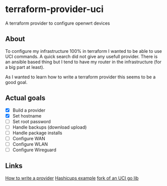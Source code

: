 # terraform-provider-uci
A terraform provider to configure openwrt devices


## About
To configure my infrastructure 100% in terraform I wanted to be able to use UCI commands.
A quick search did not give any usefull provider. There is an ansible based thing but I tend to have my router in the infrastructure (for a big part at least).

As I wanted to learn how to write a terraform provider this seems to be a good goal.

## Actual goals

- [x] Build a provider
- [x] Set hostname
- [ ] Set root password
- [ ] Handle backups (download upload)
- [ ] Handle package installs
- [ ] Configure WAN
- [ ] Configure WLAN
- [ ] Configure Wireguard

## Links
[How to write a provider](https://developer.hashicorp.com/terraform/plugin/framework)
[Hashicups example](https://github.com/hashicorp/terraform-provider-hashicups-pf)
[fork of an UCI go lib](github.com/KnKay/go-uci)
